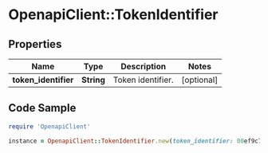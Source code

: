 # OpenapiClient::TokenIdentifier

## Properties

Name | Type | Description | Notes
------------ | ------------- | ------------- | -------------
**token_identifier** | **String** | Token identifier. | [optional] 

## Code Sample

```ruby
require 'OpenapiClient'

instance = OpenapiClient::TokenIdentifier.new(token_identifier: 00ef9c73d065da1e01b9439998aca5cd6c73ff178660570c8743ed2e4a700f56)
```


